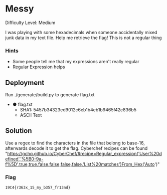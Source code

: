 
# Messy	

Difficulty Level: Medium

I was playing with some hexadecimals when someone accidentally mixed junk data in my text file. Help me retrieve the flag! This is not a regular thing

### Hints

- Some people tell me that my expressions aren't really regular
- Regular Expression helps



## Deployment

Run ./generate/build.py to generate flag.txt

- ●	flag.txt
    - SHA1: 5457b34323ed9012c6eb1b4eb1b9465f42c836b5
    - ASCII Text



## Solution

Use a regex to find the characters in the file that belong to base-16, afterwards decode it to get the flag. 
Cyberchef recipes can be found "https://gchq.github.io/CyberChef/#recipe=Regular_expression('User%20defined','%5B0-9a-f%5D',true,true,false,false,false,false,'List%20matches')From_Hex('Auto')"

### Flag
`19C4{r363x_15_my_b357_fr13nd}`
